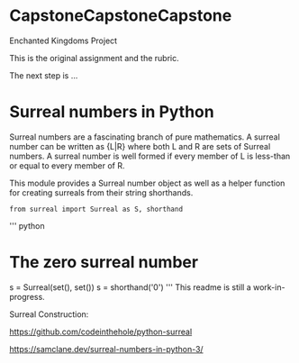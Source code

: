 # CapstoneCapstoneCapstone
Enchanted Kingdoms Project

This is the original assignment and the rubric.

The next step is ...

# Surreal numbers in Python

Surreal numbers are a fascinating branch of pure mathematics.  A surreal number can 
be written as {L|R} where both L and R are sets of Surreal numbers.  A surreal number is
well formed if every member of L is less-than or equal to every member of R.

This module provides a Surreal number object as well as a helper function for creating
surreals from their string shorthands.

	from surreal import Surreal as S, shorthand
	
'''    python
# The zero surreal number
s = Surreal(set(), set())
s = shorthand('0')
'''
This readme is still a work-in-progress.


Surreal Construction:

https://github.com/codeinthehole/python-surreal

https://samclane.dev/surreal-numbers-in-python-3/
